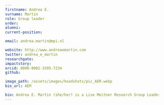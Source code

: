 ```yaml
---
firstname: Andrea E.
surname: Martin
role: Group leader
order:
alumni:
current-position:

email: andrea.martin@mpi.nl

website: http://www.andreaemartin.com
twitter: andrea_e_martin
researchgate:
impactstory:
orcid: 0000-0002-3395-7234
github:

image_path: /assets/images/headshots/pic_AEM.webp
bio_url: AEM

bio: Andrea E. Martin (she/her) is a Lise Meitner Research Group Leader at the Max Planck Institute for Psycholinguistics and a Principal Investigator at the Donders Centre for Cognitive Neuroimaging at Radboud University in Nijmegen, The Netherlands. Her research group, <i>Language and Computation in Neural Systems</i>, focuses on language processing in the mind and brain. Her work has spanned from the role of memory in sentence comprehension to the processing of structural and semantic aspects of language. Her current focus is on developing a model of language representation and processing that harnesses the computational power of neural oscillations, such that formal properties (viz., compositionality) can be realized in biological and artificial neural networks (for more information, please see this recent <a href="https://www.ru.nl/en/donders-institute/working-at/people-of-donders/andrea-martin">People of Donders</a>). Dr. Martin holds a BA in Cognitive Science from Hampshire College in Amherst, Massachusetts, and was awarded a PhD in Experimental Psychology from New York University in 2010. She was a postdoc at the Basque Centre on Cognition, Brain, and Language (2010-2012), a lecturer in Psychology at The University of Edinburgh (2012-2017), and a senior investigator in the Psychology of Language Department at the MPI (2016-2018). She is interested in how modelling can propagate theory-building in cognitive science and cognitive neuroscience, and in open science catalyzing inclusion, diversity, and decolonization in science. She has led several independent research groups; at the University of Edinburgh funded by the ESRC (2012-2019) and her current group is funded by the Netherlands Organization for Scientific Research and the Max Planck Gesellschaft. Her research has been funded by the US National Science Foundation (NSF), Spanish Ministry of Science and Innovation (MICINN), the UK Economic and Social Research Council (ESRC), the Leverhulme Trust, the Max Planck Society, and the Dutch Science Foundation (NWO). She is currently outgoing treasurer of the Society for the Neurobiology of Language, and is an editor at the journals Cognition, eLife, and PLoS Computational Biology. You can find more information at <a href="http://www.andreaemartin.com" target="blank">http://www.andreaemartin.com</a>, and follow her on twitter at <a href="https://twitter.com/andrea_e_martin" target="blank">@andrea_e_martin</a>.   
---
```

